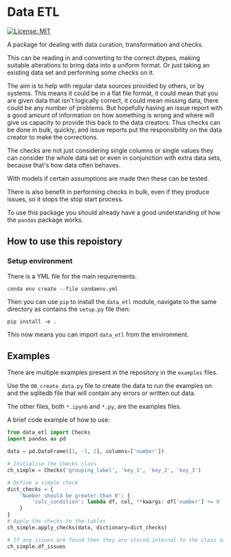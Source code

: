 # Data ETL

[![License: MIT](https://img.shields.io/badge/License-MIT-yellow.svg)](https://opensource.org/licenses/MIT)

A package for dealing with data curation, transformation and checks.

This can be reading in and converting to the correct dtypes, making suitable alterations to bring data into a uniform format. Or just taking an existing data set and performing some checks on it.

The aim is to help with regular data sources provided by others, or by systems. This means it could be in a flat file format, it could mean that you are given data that isn't logically correct, it could mean missing data, there could be any number of problems. But hopefully having an issue report with a good amount of information on how something is wrong and where will give us capacity to provide this back to the data creators. Thus checks can be done in bulk, quickly, and issue reports put the responsibility on the data creator to make the corrections.

The checks are not just considering single columns or single values they can consider the whole data set or even in conjunction with extra data sets, because that's how data often behaves. 

With models if certain assumptions are made then these can be tested.

There is also benefit in performing checks in bulk, even if they produce issues, so it stops the stop start process.

To use this package you should already have a good understanding of how the `pandas` package works.

## How to use this repoistory

### Setup environment

There is a YML file for the main requirements.

```
conda env create --file condaenv.yml
```

Then you can use `pip` to install the `data_etl` module, navigate to the same directory as contains the `setup.py` file then:

```
pip install -e .
```

This now means you can import `data_etl` from the environment. 

## Examples

There are multiple examples present in the repository in the `examples` files. 

Use the `00_create_data.py` file to create the data to run the examples on and the sqlitedb file that will contain any errors or written out data.

The other files, both `*.ipynb` and `*.py`, are the examples files.   

A brief code example of how to use:

```python
from data_etl import Checks
import pandas as pd

data = pd.DataFrame([1, -3, 2], columns=['number'])

# Initialise the Checks class
ch_simple = Checks('grouping_label', 'key_1', 'key_2', 'key_3')

# Define a simple check
dict_checks = {
    'Number should be greater than 0': {
        'calc_condition': lambda df, col, **kwargs: df['number'] <= 0
    }
}
# Apply the checks to the tables
ch_simple.apply_checks(data, dictionary=dict_checks)

# If any issues are found then they are stored internal to the class as a Pandas DataFrame
ch_simple.df_issues
```
